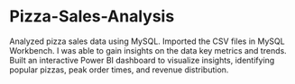 # Pizza-Sales-Analysis
Analyzed pizza sales data using MySQL. Imported the CSV files in MySQL Workbench. I was able to gain insights on the data key metrics and trends. Built an interactive Power BI dashboard to visualize insights, identifying popular pizzas, peak order times, and revenue distribution. 
